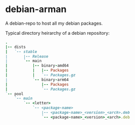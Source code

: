 # debian-arman

 A debian-repo to host all my debian packages.


Typical directory heirarchy of a debian repository: 

```ruby
.
|-- dists
|   `-- stable
|       |-- Release
|       `-- main
|           |-- binary-amd64
|           |   |-- Packages
|           |   `-- Packages.gz
|           `-- binary-arm64
|               |-- Packages
|               `-- Packages.gz
`-- pool
    `-- main
        `-- <letter>
            `-- <package-name>
                |-- <package-name>_<version>_<arch>.deb
                `-- <package-name>_<version>_<arch>.deb
```
